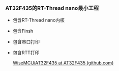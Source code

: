 ### AT32F435的RT-Thread nano最小工程

- 包含RT-Thread nano内核

- 包含Finsh

- 包含串口打印

- 包含RTT打印

  [WiseMCU/AT32F435 at AT32F435 (github.com)](https://github.com/WiseMCU/AT32F435/tree/AT32F435_RT_NANO)

